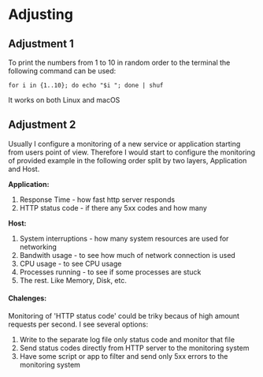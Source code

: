 # Adjusting

## Adjustment 1

To print the numbers from 1 to 10 in random order to the terminal the following command can be used:   
```
for i in {1..10}; do echo "$i "; done | shuf
```
It works on both Linux and macOS

## Adjustment 2

Usually I configure a monitoring of a new service or application starting from users point of view. Therefore I would start to configure the monitoring of provided example in the following order split by two layers, Application and Host.

**Application:**
1. Response Time - how fast http server responds
2. HTTP status code - if there any 5xx codes and how many

**Host:**
1. System interruptions - how many system resources are used for networking
2. Bandwith usage - to see how much of network connection is used
2. CPU usage - to see CPU usage
3. Processes running - to see if some processes are stuck 
4. The rest. Like Memory, Disk, etc.

#### Chalenges:

Monitoring of 'HTTP status code' could be triky becaus of high amount requests per second. I see several options:
1. Write to the separate log file only status code and monitor that file
2. Send status codes directly from HTTP server to the monitoring system
3. Have some script or app to filter and send only 5xx errors to the monitoring system
